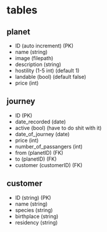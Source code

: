 # tables
## planet
- ID (auto increment) (PK)
- name (string)
- image (filepath)
- description (string)
- hostility (1-5 int) (default 1)
- landable (bool) (default false)
- price (int)

## journey
- ID (PK)
- date_recorded (date)
- active (bool) (have to do shit with it)
- date_of_journey (date)
- price (int)
- number_of_passangers (int)
- from (planetID) (FK)
- to (planetID) (FK)
- customer (customerID) (FK)

## customer
- ID (string) (PK)
- name (string)
- species (string)
- birthplace (string)
- residency (string)
